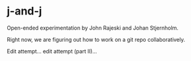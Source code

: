 # j-and-j
Open-ended experimentation by John Rajeski and Johan Stjernholm.

Right now, we are figuring out how to work on a git repo collaboratively.

Edit attempt... edit attempt (part II)...
